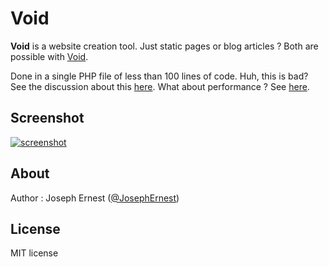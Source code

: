 Void
=============

**Void** is a website creation tool. Just static pages or blog articles ? Both are possible with [Void](http://www.thisisvoid.org/).

Done in a single PHP file of less than 100 lines of code. Huh, this is bad? See the discussion about this [here](http://thisisvoid.org/article/03).
What about performance ? See [here](http://thisisvoid.org/article/05-perf).

Screenshot
----

[![screenshot](http://gget.it/9p7avesy/1.jpg)](http://www.thisisvoid.org/demo/)

About
----

Author : Joseph Ernest ([@JosephErnest](http:/twitter.com/JosephErnest))

License
----
MIT license

